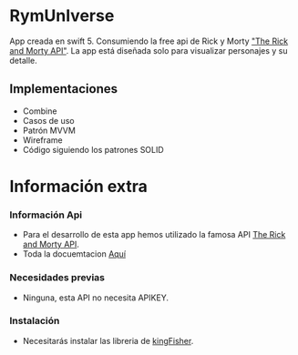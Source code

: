 # RymUnIverse

App creada en swift 5. Consumiendo la free api de Rick y Morty ["The Rick and Morty API"](https://rickandmortyapi.com/).
La app está diseñada solo para visualizar personajes y su detalle.

## Implementaciones

- Combine
- Casos de uso
- Patrón MVVM
- Wireframe
- Código siguiendo los patrones SOLID

# Información extra
### Información Api

- Para el desarrollo de esta app hemos utilizado la famosa API [The Rick and Morty API](https://rickandmortyapi.com/about).
- Toda la docuemtacion [Aquí](https://rickandmortyapi.com/documentation)

 
### Necesidades previas 
- Ninguna, esta API no necesita APIKEY.

### Instalación
- Necesitarás instalar las libreria de [kingFisher](https://github.com/onevcat/Kingfisher).
